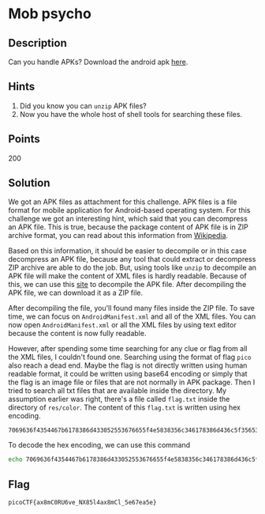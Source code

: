 # Mob psycho

## Description
Can you handle APKs?
Download the android apk [here](./Challenge/mobpsycho.apk).

## Hints
1. Did you know you can `unzip` APK files?
2. Now you have the whole host of shell tools for searching these files.

## Points
200

## Solution
We got an APK files as attachment for this challenge. APK files is a file format for mobile application for Android-based operating system. For this challenge we got an interesting hint, which said that you can decompress an APK file. This is true, because the package content of APK file is in ZIP archive format, you can read about this information from [Wikipedia](https://en.wikipedia.org/wiki/Apk_(file_format)).

Based on this information, it should be easier to decompile or in this case decompress an APK file, because any tool that could extract or decompress ZIP archive are able to do the job. But, using tools like `unzip` to decompile an APK file will make the content of XML files is hardly readable. Because of this, we can use this [site](https://www.decompiler.com/) to decompile the APK file. After decompiling the APK file, we can download it as a ZIP file.

After decompiling the file, you'll found many files inside the ZIP file. To save time, we can focus on `AndroidManifest.xml` and all of the XML files. You can now open `AndroidManifest.xml` or all the XML files by using text editor because the content is now fully readable. 

However, after spending some time searching for any clue or flag from all the XML files, I couldn't found one. Searching using the format of flag `pico` also reach a dead end. Maybe the flag is not directly written using human readable format, it could be written using base64 encoding or simply that the flag is an image file or files that are not normally in APK package. Then I tried to search all txt files that are available inside the directory. My assumption earlier was right, there's a file called `flag.txt` inside the directory of `res/color`. The content of this `flag.txt` is written using hex encoding.

```
7069636f4354467b6178386d433052553676655f4e5838356c346178386d436c5f35653637656135657d
```

To decode the hex encoding, we can use this command

```bash
echo 7069636f4354467b6178386d433052553676655f4e5838356c346178386d436c5f35653637656135657d | xxd -r -p
```

## Flag
`picoCTF{ax8mC0RU6ve_NX85l4ax8mCl_5e67ea5e}`

